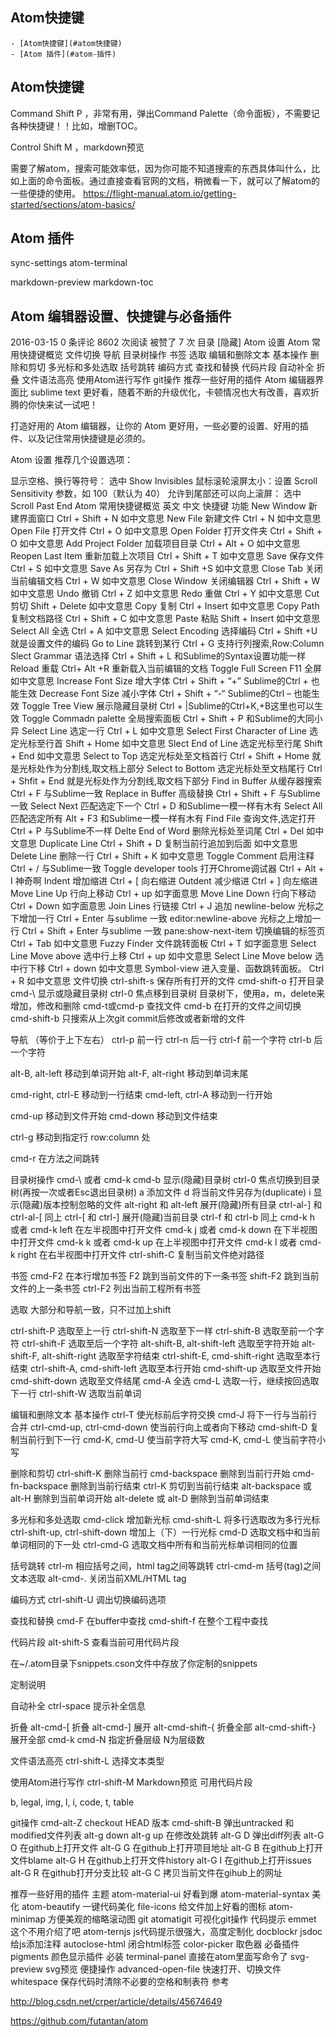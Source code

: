 ## Atom快捷键



<!-- TOC depthFrom:1 depthTo:6 withLinks:1 updateOnSave:1 orderedList:0 -->

	- [Atom快捷键](#atom快捷键)
	- [Atom 插件](#atom-插件)

<!-- /TOC -->

## Atom快捷键



Command Shift P ，非常有用，弹出Command Palette（命令面板），不需要记各种快捷键！！比如，增删TOC。

Control Shift M ，markdown预览

需要了解atom，搜索可能效率低，因为你可能不知道搜索的东西具体叫什么，比如上面的命令面板。通过直接查看官网的文档，稍微看一下，就可以了解atom的一些便捷的使用。
<https://flight-manual.atom.io/getting-started/sections/atom-basics/>


## Atom 插件

sync-settings
atom-terminal

markdown-preview
markdown-toc

## Atom 编辑器设置、快捷键与必备插件
 2016-03-15  0 条评论  8602 次阅读  被赞了 7 次
目录
[隐藏]
Atom 设置
Atom 常用快捷键概览
文件切换
导航
目录树操作
书签
选取
编辑和删除文本
基本操作
删除和剪切
多光标和多处选取
括号跳转
编码方式
查找和替换
代码片段
自动补全
折叠
文件语法高亮
使用Atom进行写作
git操作
推荐一些好用的插件
Atom 编辑器界面比 sublime text 更好看，随着不断的升级优化，卡顿情况也大有改善，喜欢折腾的你快来试一试吧！

打造好用的 Atom 编辑器，让你的 Atom 更好用，一些必要的设置、好用的插件、以及记住常用快捷键是必须的。

Atom 设置
推荐几个设置选项：

显示空格、换行等符号： 选中 Show Invisibles
鼠标滚轮滚屏太小：设置 Scroll Sensitivity 参数，如 100（默认为 40）
允许到尾部还可以向上滚屏： 选中 Scroll Past End
Atom 常用快捷键概览
英文	中文	快捷键	功能
New Window	新建界面窗口	Ctrl + Shift + N	如中文意思
New File	新建文件	Ctrl + N	如中文意思
Open File	打开文件	Ctrl + O	如中文意思
Open Folder	打开文件夹	Ctrl + Shift + O	如中文意思
Add Project Folder	加载项目目录	Ctrl + Alt + O	如中文意思
Reopen Last Item	重新加载上次项目	Ctrl + Shift + T	如中文意思
Save	保存文件	Ctrl + S	如中文意思
Save As	另存为	Ctrl + Shift +S	如中文意思
Close Tab	关闭当前编辑文档	Ctrl + W	如中文意思
Close Window	关闭编辑器	Ctrl + Shift + W	如中文意思
Undo	撤销	Ctrl + Z	如中文意思
Redo	重做	Ctrl + Y	如中文意思
Cut	剪切	Shift + Delete	如中文意思
Copy	复制	Ctrl + Insert	如中文意思
Copy Path	复制文档路径	Ctrl + Shift + C	如中文意思
Paste	粘贴	Shift + Insert	如中文意思
Select All	全选	Ctrl + A	如中文意思
Select Encoding	选择编码	Ctrl + Shift +U	就是设置文件的编码
Go to Line	跳转到某行	Ctrl + G	支持行列搜索,Row:Column
Slect Grammar	语法选择	Ctrl + Shift + L	和Sublime的Syntax设置功能一样
Reload	重载	Ctrl+ Alt +R	重新载入当前编辑的文档
Toggle Full Screen	F11	全屏	如中文意思
Increase Font Size	增大字体	Ctrl + Shift + “+”	Sublime的Ctrl + 也能生效
Decrease Font Size	减小字体	Ctrl + Shift + “-“	Sublime的Ctrl – 也能生效
Toggle Tree View	展示隐藏目录树	Ctrl + |Sublime的Ctrl+K,+B这里也可以生效
Toggle Commadn palette	全局搜索面板	Ctrl + Shift + P	和Sublime的大同小异
Select Line	选定一行	Ctrl + L	如中文意思
Select First Character of Line	选定光标至行首	Shift + Home	如中文意思
Slect End of Line	选定光标至行尾	Shift + End	如中文意思
Select to Top	选定光标处至文档首行	Ctrl + Shift + Home	就是光标处作为分割线,取文档上部分
Select to Bottom	选定光标处至文档尾行	Ctrl + Shfit + End	就是光标处作为分割线,取文档下部分
Find in Buffer	从缓存器搜索	Ctrl + F	与Sublime一致
Replace in Buffer	高级替换	Ctrl + Shift + F	与Sublime一致
Select Next	匹配选定下一个	Ctrl + D	和Sublime一模一样有木有
Select All	匹配选定所有	Alt + F3	和Sublime一模一样有木有
Find File	查询文件,选定打开	Ctrl + P	与Sublime不一样
Delte End of Word	删除光标处至词尾	Ctrl + Del	如中文意思
Duplicate Line	Ctrl + Shift + D	复制当前行追加到后面	如中文意思
Delete Line	删除一行	Ctrl + Shift + K	如中文意思
Toggle Comment	启用注释	Ctrl + /	与Sublime一致
Toggle developer tools	打开Chrome调试器	Ctrl + Alt + I	神奇啊
Indent	增加缩进	Ctrl + [	向右缩进
Outdent	减少缩进	Ctrl + ]	向左缩进
Move Line Up	行向上移动	Ctrl + up	如字面意思
Move Line Down	行向下移动	Ctrl + Down	如字面意思
Join Lines	行链接	Ctrl + J	追加
newline-below	光标之下增加一行	Ctrl + Enter	与sublime 一致
editor:newline-above	光标之上增加一行	Ctrl + Shift + Enter	与sublime 一致
pane:show-next-item	切换编辑的标签页	Ctrl + Tab	如中文意思
Fuzzy Finder	文件跳转面板	Ctrl + T	如字面意思
Select Line Move above	选中行上移	Ctrl + up	如中文意思
Select Line Move below	选中行下移	Ctrl + down	如中文意思
Symbol-view	进入变量、函数跳转面板。	Ctrl + R	如中文意思
文件切换
ctrl-shift-s 保存所有打开的文件
cmd-shift-o 打开目录
cmd-\ 显示或隐藏目录树
ctrl-0 焦点移到目录树
目录树下，使用a，m，delete来增加，修改和删除
cmd-t或cmd-p 查找文件
cmd-b 在打开的文件之间切换
cmd-shift-b 只搜索从上次git commit后修改或者新增的文件

导航
（等价于上下左右）
ctrl-p 前一行
ctrl-n 后一行
ctrl-f 前一个字符
ctrl-b 后一个字符

alt-B, alt-left 移动到单词开始
alt-F, alt-right 移动到单词末尾

cmd-right, ctrl-E 移动到一行结束
cmd-left, ctrl-A 移动到一行开始

cmd-up 移动到文件开始
cmd-down 移动到文件结束

ctrl-g 移动到指定行 row:column 处

cmd-r 在方法之间跳转

目录树操作
cmd-\ 或者 cmd-k cmd-b 显示(隐藏)目录树
ctrl-0 焦点切换到目录树(再按一次或者Esc退出目录树)
a 添加文件
d 将当前文件另存为(duplicate)
i 显示(隐藏)版本控制忽略的文件
alt-right 和 alt-left 展开(隐藏)所有目录
ctrl-al-] 和 ctrl-al-[ 同上
ctrl-[ 和 ctrl-] 展开(隐藏)当前目录
ctrl-f 和 ctrl-b 同上
cmd-k h 或者 cmd-k left 在左半视图中打开文件
cmd-k j 或者 cmd-k down 在下半视图中打开文件
cmd-k k 或者 cmd-k up 在上半视图中打开文件
cmd-k l 或者 cmd-k right 在右半视图中打开文件
ctrl-shift-C 复制当前文件绝对路径

书签
cmd-F2 在本行增加书签
F2 跳到当前文件的下一条书签
shift-F2 跳到当前文件的上一条书签
ctrl-F2 列出当前工程所有书签

选取
大部分和导航一致，只不过加上shift

ctrl-shift-P 选取至上一行
ctrl-shift-N 选取至下一样
ctrl-shift-B 选取至前一个字符
ctrl-shift-F 选取至后一个字符
alt-shift-B, alt-shift-left 选取至字符开始
alt-shift-F, alt-shift-right 选取至字符结束
ctrl-shift-E, cmd-shift-right 选取至本行结束
ctrl-shift-A, cmd-shift-left 选取至本行开始
cmd-shift-up 选取至文件开始
cmd-shift-down 选取至文件结尾
cmd-A 全选
cmd-L 选取一行，继续按回选取下一行
ctrl-shift-W 选取当前单词

编辑和删除文本
基本操作
ctrl-T 使光标前后字符交换
cmd-J 将下一行与当前行合并
ctrl-cmd-up, ctrl-cmd-down 使当前行向上或者向下移动
cmd-shift-D 复制当前行到下一行
cmd-K, cmd-U 使当前字符大写
cmd-K, cmd-L 使当前字符小写

删除和剪切
ctrl-shift-K 删除当前行
cmd-backspace 删除到当前行开始
cmd-fn-backspace 删除到当前行结束
ctrl-K 剪切到当前行结束
alt-backspace 或 alt-H 删除到当前单词开始
alt-delete 或 alt-D 删除到当前单词结束

多光标和多处选取
cmd-click 增加新光标
cmd-shift-L 将多行选取改为多行光标
ctrl-shift-up, ctrl-shift-down 增加上（下）一行光标
cmd-D 选取文档中和当前单词相同的下一处
ctrl-cmd-G 选取文档中所有和当前光标单词相同的位置

括号跳转
ctrl-m 相应括号之间，html tag之间等跳转
ctrl-cmd-m 括号(tag)之间文本选取
alt-cmd-. 关闭当前XML/HTML tag

编码方式
ctrl-shift-U 调出切换编码选项

查找和替换
cmd-F 在buffer中查找
cmd-shift-f 在整个工程中查找

代码片段
alt-shift-S 查看当前可用代码片段

在~/.atom目录下snippets.cson文件中存放了你定制的snippets

定制说明

自动补全
ctrl-space 提示补全信息

折叠
alt-cmd-[ 折叠
alt-cmd-] 展开
alt-cmd-shift-{ 折叠全部
alt-cmd-shift-} 展开全部
cmd-k cmd-N 指定折叠层级 N为层级数

文件语法高亮
ctrl-shift-L 选择文本类型

使用Atom进行写作
ctrl-shift-M Markdown预览
可用代码片段

b, legal, img, l, i, code, t, table

git操作
cmd-alt-Z checkout HEAD 版本
cmd-shift-B 弹出untracked 和 modified文件列表
alt-g down alt-g up 在修改处跳转
alt-G D 弹出diff列表
alt-G O 在github上打开文件
alt-G G 在github上打开项目地址
alt-G B 在github上打开文件blame
alt-G H 在github上打开文件history
alt-G I 在github上打开issues
alt-G R 在github打开分支比较
alt-G C 拷贝当前文件在gihub上的网址

推荐一些好用的插件
主题
atom-material-ui 好看到爆
atom-material-syntax
美化
atom-beautify 一键代码美化
file-icons 给文件加上好看的图标
atom-minimap 方便美观的缩略滚动图
git
atomatigit 可视化git操作
代码提示
emmet 这个不用介绍了吧
atom-ternjs js代码提示很强大，高度定制化
docblockr jsdoc 给js添加注释
autoclose-html 闭合html标签
color-picker 取色器 必备插件
pigments 颜色显示插件 必装
terminal-panel 直接在atom里面写命令了
svg-preview svg预览
便捷操作
advanced-open-file 快速打开、切换文件
whitespace 保存代码时清除不必要的空格和制表符
参考

http://blog.csdn.net/crper/article/details/45674649

https://github.com/futantan/atom
